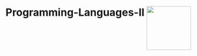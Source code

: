 # Programming-Languages-II   <img src="https://media.giphy.com/media/aN9GqoR7OD3nq/giphy.gif" align="right" width="120" height="120">
